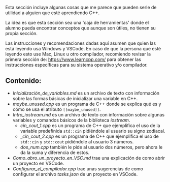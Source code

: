 Esta sección incluye algunas cosas que me parece que pueden serle de utilidad a alguien que esté aprendiendo C++.

La idea es que esta sección sea una 'caja de herramientas' donde el alumno pueda encontrar conceptos que aunque son útiles, no tienen su propia sección.

Las instrucciones y recomendaciones dadas aquí asumen que quien las está leyendo usa Windows y VSCode. En caso de que la persona que esté leyendo esto use Mac, Linux u otro compilador, recomiendo revisar la primera sección de: https://www.learncpp.com/ para obtener las instrucciones específicas para su sistema operativo y/o compilador.

## Contenido:
* _Inicialización_de_variables.md_ es un archivo de texto con información sobre las formas básicas de inicializar una variable en C++.
* _maybe_unused.cpp_ es un programa de C++ donde se explica qué es y cómo se usa el atributo `[[maybe_unused]]`.
* *Intro_iostream.md* es un archivo de texto con información sobre algunas variables y comandos básicos de la biblioteca _iostream_.
    * _cin_cout_1.cpp_ es un programa de C++ que ejemplifica el uso de la variable predefinida `std::cin` pidiéndole al usuario su signo zodiacal.
    * __cin_cout_2.cpp_ es un programa de C++ que ejemplifica el uso de `std::cin` y `std::cout` pidiéndole al usuario 3 números.
    * _dos_num.cpp_ también le pide al usuario dos números, pero ahora le da la suma y diferencia de estos.
* *Como_abro_un_proyecto_en_VSC.md* trae una explicación de como abrir un proyecto en VSCode.
* *Configurar_el_compilador.cpp* trae unas sugerencias de como configurar el archivo *tasks.json* de un proyecto en VSCode.
